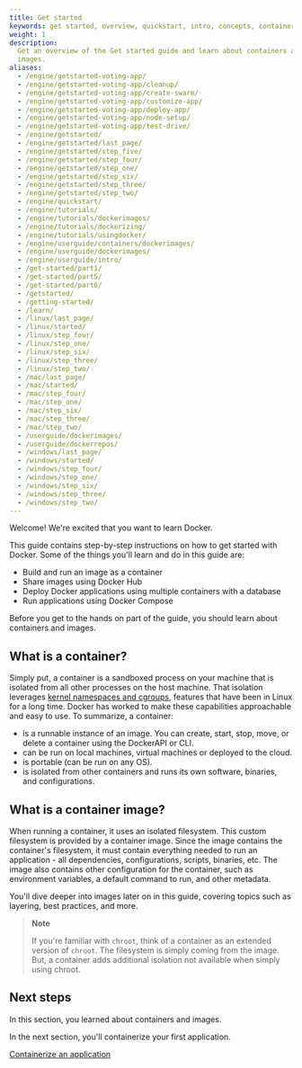 ```yaml
---
title: Get started
keywords: get started, overview, quickstart, intro, concepts, containers, images
weight: 1
description:
  Get an overview of the Get started guide and learn about containers and
  images.
aliases:
  - /engine/getstarted-voting-app/
  - /engine/getstarted-voting-app/cleanup/
  - /engine/getstarted-voting-app/create-swarm/
  - /engine/getstarted-voting-app/customize-app/
  - /engine/getstarted-voting-app/deploy-app/
  - /engine/getstarted-voting-app/node-setup/
  - /engine/getstarted-voting-app/test-drive/
  - /engine/getstarted/
  - /engine/getstarted/last_page/
  - /engine/getstarted/step_five/
  - /engine/getstarted/step_four/
  - /engine/getstarted/step_one/
  - /engine/getstarted/step_six/
  - /engine/getstarted/step_three/
  - /engine/getstarted/step_two/
  - /engine/quickstart/
  - /engine/tutorials/
  - /engine/tutorials/dockerimages/
  - /engine/tutorials/dockerizing/
  - /engine/tutorials/usingdocker/
  - /engine/userguide/containers/dockerimages/
  - /engine/userguide/dockerimages/
  - /engine/userguide/intro/
  - /get-started/part1/
  - /get-started/part5/
  - /get-started/part6/
  - /getstarted/
  - /getting-started/
  - /learn/
  - /linux/last_page/
  - /linux/started/
  - /linux/step_four/
  - /linux/step_one/
  - /linux/step_six/
  - /linux/step_three/
  - /linux/step_two/
  - /mac/last_page/
  - /mac/started/
  - /mac/step_four/
  - /mac/step_one/
  - /mac/step_six/
  - /mac/step_three/
  - /mac/step_two/
  - /userguide/dockerimages/
  - /userguide/dockerrepos/
  - /windows/last_page/
  - /windows/started/
  - /windows/step_four/
  - /windows/step_one/
  - /windows/step_six/
  - /windows/step_three/
  - /windows/step_two/
---
```


Welcome! We're excited that you want to learn Docker.

This guide contains step-by-step instructions on how to get started with Docker.
Some of the things you'll learn and do in this guide are:

- Build and run an image as a container
- Share images using Docker Hub
- Deploy Docker applications using multiple containers with a database
- Run applications using Docker Compose

Before you get to the hands on part of the guide, you should learn about
containers and images.

## What is a container?

Simply put, a container is a sandboxed process on your machine that is isolated
from all other processes on the host machine. That isolation leverages
[kernel namespaces and cgroups](https://medium.com/@saschagrunert/demystifying-containers-part-i-kernel-space-2c53d6979504),
features that have been in Linux for a long time. Docker has worked to make
these capabilities approachable and easy to use. To summarize, a container:

- is a runnable instance of an image. You can create, start, stop, move, or
  delete a container using the DockerAPI or CLI.
- can be run on local machines, virtual machines or deployed to the cloud.
- is portable (can be run on any OS).
- is isolated from other containers and runs its own software, binaries, and
  configurations.

## What is a container image?

When running a container, it uses an isolated filesystem. This custom filesystem
is provided by a container image. Since the image contains the container's
filesystem, it must contain everything needed to run an application - all
dependencies, configurations, scripts, binaries, etc. The image also contains
other configuration for the container, such as environment variables, a default
command to run, and other metadata.

You'll dive deeper into images later on in this guide, covering topics such as
layering, best practices, and more.

> **Note**
>
> If you're familiar with `chroot`, think of a container as an extended version
> of `chroot`. The filesystem is simply coming from the image. But, a container
> adds additional isolation not available when simply using chroot.

## Next steps

In this section, you learned about containers and images.

In the next section, you'll containerize your first application.

[Containerize an application](02_our_app.md)
